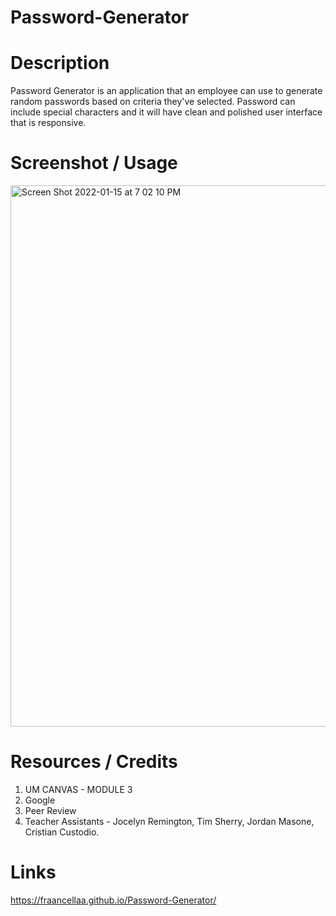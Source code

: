 # Password-Generator

# Description

Password Generator is an application that an employee can use to generate random passwords based on criteria they've selected. Password can include special characters and it will have clean and polished user interface that is responsive.

# Screenshot / Usage

<img width="866" alt="Screen Shot 2022-01-15 at 7 02 10 PM" src="https://user-images.githubusercontent.com/95050386/149642156-96cde0f4-c75c-4bcc-a829-aa612f98f40c.png">

# Resources / Credits

1. UM CANVAS - MODULE 3
2. Google
3. Peer Review
4. Teacher Assistants - Jocelyn Remington, Tim Sherry, Jordan Masone, Cristian Custodio.

# Links

https://fraancellaa.github.io/Password-Generator/
